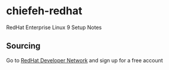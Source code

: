 # chiefeh-redhat
RedHat Enterprise Linux 9 Setup Notes

## Sourcing
Go to [RedHat Developer Network](https://developers.redhat.com/) and sign up for a free account
